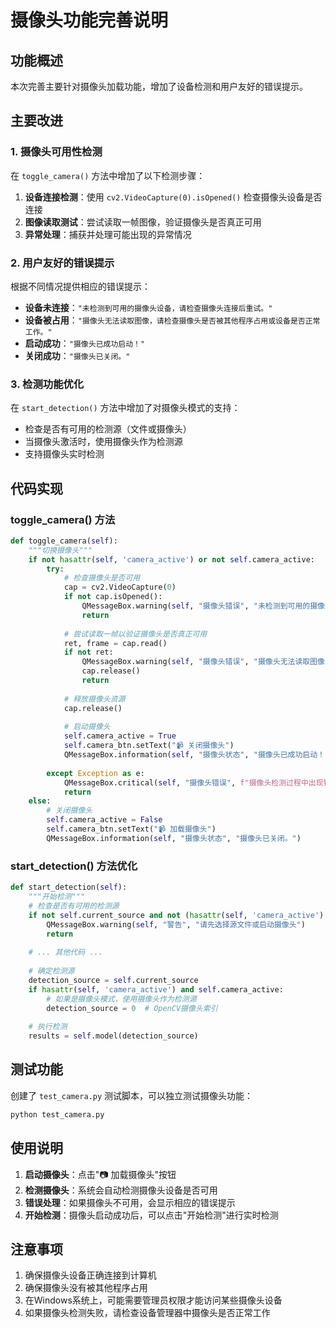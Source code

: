 # 摄像头功能完善说明

## 功能概述

本次完善主要针对摄像头加载功能，增加了设备检测和用户友好的错误提示。

## 主要改进

### 1. 摄像头可用性检测

在 `toggle_camera()` 方法中增加了以下检测步骤：

1. **设备连接检测**：使用 `cv2.VideoCapture(0).isOpened()` 检查摄像头设备是否连接
2. **图像读取测试**：尝试读取一帧图像，验证摄像头是否真正可用
3. **异常处理**：捕获并处理可能出现的异常情况

### 2. 用户友好的错误提示

根据不同情况提供相应的错误提示：

- **设备未连接**：`"未检测到可用的摄像头设备，请检查摄像头连接后重试。"`
- **设备被占用**：`"摄像头无法读取图像，请检查摄像头是否被其他程序占用或设备是否正常工作。"`
- **启动成功**：`"摄像头已成功启动！"`
- **关闭成功**：`"摄像头已关闭。"`

### 3. 检测功能优化

在 `start_detection()` 方法中增加了对摄像头模式的支持：

- 检查是否有可用的检测源（文件或摄像头）
- 当摄像头激活时，使用摄像头作为检测源
- 支持摄像头实时检测

## 代码实现

### toggle_camera() 方法

```python
def toggle_camera(self):
    """切换摄像头"""
    if not hasattr(self, 'camera_active') or not self.camera_active:
        try:
            # 检查摄像头是否可用
            cap = cv2.VideoCapture(0)
            if not cap.isOpened():
                QMessageBox.warning(self, "摄像头错误", "未检测到可用的摄像头设备，请检查摄像头连接后重试。")
                return
            
            # 尝试读取一帧以验证摄像头是否真正可用
            ret, frame = cap.read()
            if not ret:
                QMessageBox.warning(self, "摄像头错误", "摄像头无法读取图像，请检查摄像头是否被其他程序占用或设备是否正常工作。")
                cap.release()
                return
            
            # 释放摄像头资源
            cap.release()
            
            # 启动摄像头
            self.camera_active = True
            self.camera_btn.setText("📹 关闭摄像头")
            QMessageBox.information(self, "摄像头状态", "摄像头已成功启动！")
            
        except Exception as e:
            QMessageBox.critical(self, "摄像头错误", f"摄像头检测过程中出现错误: {str(e)}")
            return
    else:
        # 关闭摄像头
        self.camera_active = False
        self.camera_btn.setText("📹 加载摄像头")
        QMessageBox.information(self, "摄像头状态", "摄像头已关闭。")
```

### start_detection() 方法优化

```python
def start_detection(self):
    """开始检测"""
    # 检查是否有可用的检测源
    if not self.current_source and not (hasattr(self, 'camera_active') and self.camera_active):
        QMessageBox.warning(self, "警告", "请先选择源文件或启动摄像头")
        return
    
    # ... 其他代码 ...
    
    # 确定检测源
    detection_source = self.current_source
    if hasattr(self, 'camera_active') and self.camera_active:
        # 如果是摄像头模式，使用摄像头作为检测源
        detection_source = 0  # OpenCV摄像头索引
    
    # 执行检测
    results = self.model(detection_source)
```

## 测试功能

创建了 `test_camera.py` 测试脚本，可以独立测试摄像头功能：

```python
python test_camera.py
```

## 使用说明

1. **启动摄像头**：点击"📷 加载摄像头"按钮
2. **检测摄像头**：系统会自动检测摄像头设备是否可用
3. **错误处理**：如果摄像头不可用，会显示相应的错误提示
4. **开始检测**：摄像头启动成功后，可以点击"开始检测"进行实时检测

## 注意事项

1. 确保摄像头设备正确连接到计算机
2. 确保摄像头没有被其他程序占用
3. 在Windows系统上，可能需要管理员权限才能访问某些摄像头设备
4. 如果摄像头检测失败，请检查设备管理器中摄像头是否正常工作 
